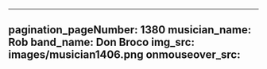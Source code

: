 ------
pagination_pageNumber: 1380
musician_name: Rob
band_name: Don Broco
img_src: images/musician1406.png
onmouseover_src: 
------